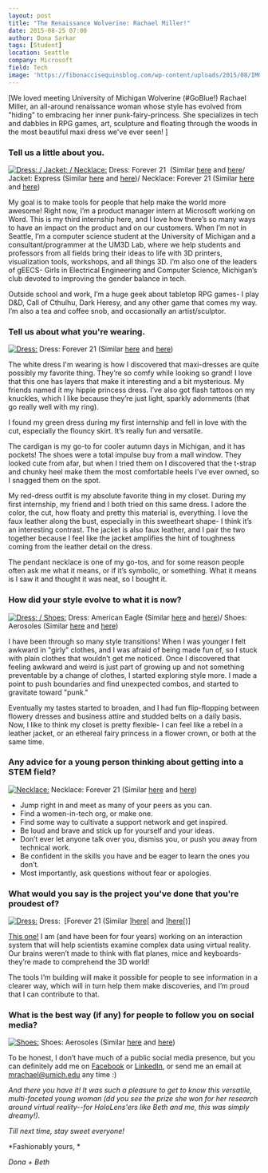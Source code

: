 ```yaml
---
layout: post
title: "The Renaissance Wolverine: Rachael Miller!"
date: 2015-08-25 07:00
author: Dona Sarkar
tags: [Student]
location: Seattle
company: Microsoft
field: Tech
image: 'https://fibonaccisequinsblog.com/wp-content/uploads/2015/08/IMG_2310.jpg'
---
```


[We loved meeting University of Michigan Wolverine (\#GoBlue!) Rachael Miller, an all-around renaissance woman whose style has evolved from "hiding" to embracing her inner punk-fairy-princess. She specializes in tech and dabbles in RPG games, art, sculpture and floating through the woods in the most beautiful maxi dress we've ever seen! ]

### Tell us a little about you.

[![Dress: / Jacket: / Necklace: ](https://fibonaccisequinsblog.com/wp-content/uploads/2015/08/IMG_2310-1024x683.jpg)](https://fibonaccisequinsblog.com/wp-content/uploads/2015/08/IMG_2310.jpg) Dress: Forever 21  (Similar [here](http://www.shopstyle.com/action/loadRetailerProductPage?id=474916723&pid=uid4889-31045667-16) and [here](http://www.shopstyle.com/action/loadRetailerProductPage?id=446790912&pid=uid4889-31045667-16)/ Jacket: Express (Similar [here](http://www.shopstyle.com/action/loadRetailerProductPage?id=427881227&pid=uid4889-31045667-16) and [here](http://www.shopstyle.com/action/loadRetailerProductPage?id=469579332&pid=uid4889-31045667-16))/ Necklace: Forever 21 (Similar [here](http://amzn.to/1MSMhp8) and [here](http://amzn.to/1V8Yvv0))

My goal is to make tools for people that help make the world more awesome! Right now, I’m a product manager intern at Microsoft working on Word. This is my third internship here, and I love how there’s so many ways to have an impact on the product and on our customers. When I’m not in Seattle, I’m a computer science student at the University of Michigan and a consultant/programmer at the UM3D Lab, where we help students and professors from all fields bring their ideas to life with 3D printers, visualization tools, workshops, and all things 3D. I’m also one of the leaders of gEECS- Girls in Electrical Engineering and Computer Science, Michigan’s club devoted to improving the gender balance in tech.

Outside school and work, I’m a huge geek about tabletop RPG games- I play D&D, Call of Cthulhu, Dark Heresy, and any other game that comes my way. I’m also a tea and coffee snob, and occasionally an artist/sculptor.

### Tell us about what you're wearing.

[![Dress: ](https://fibonaccisequinsblog.com/wp-content/uploads/2015/08/IMG_1981-683x1024.jpg)](https://fibonaccisequinsblog.com/wp-content/uploads/2015/08/IMG_1981.jpg) Dress: Forever 21 (Similar [here](http://amzn.to/1EhGmH2) and [here](http://amzn.to/1Kjj2d5))

The white dress I'm wearing is how I discovered that maxi-dresses are quite possibly my favorite thing. They’re so comfy while looking so grand! I love that this one has layers that make it interesting and a bit mysterious. My friends named it my hippie princess dress. I’ve also got flash tattoos on my knuckles, which I like because they’re just light, sparkly adornments (that go really well with my ring).

I found my green dress during my first internship and fell in love with the cut, especially the flouncy skirt. It’s really fun and versatile.

The cardigan is my go-to for cooler autumn days in Michigan, and it has pockets! The shoes were a total impulse buy from a mall window. They looked cute from afar, but when I tried them on I discovered that the t-strap and chunky heel make them the most comfortable heels I’ve ever owned, so I snagged them on the spot.

My red-dress outfit is my absolute favorite thing in my closet. During my first internship, my friend and I both tried on this same dress. I adore the color, the cut, how floaty and pretty this material is, everything. I love the faux leather along the bust, especially in this sweetheart shape- I think it’s an interesting contrast. The jacket is also faux leather, and I pair the two together because I feel like the jacket amplifies the hint of toughness coming from the leather detail on the dress.

The pendant necklace is one of my go-tos, and for some reason people often ask me what it means, or if it’s symbolic, or something. What it means is I saw it and thought it was neat, so I bought it.

### How did your style evolve to what it is now?

[![Dress: / Shoes: ](https://fibonaccisequinsblog.com/wp-content/uploads/2015/08/IMG_2198-683x1024.jpg)](https://fibonaccisequinsblog.com/wp-content/uploads/2015/08/IMG_2198.jpg) Dress: American Eagle (Similar [here](http://amzn.to/1UcunN0) and [here](http://amzn.to/1V90n6T))/ Shoes: Aerosoles (Similar [here](http://amzn.to/1UcuGXY) and [here](http://amzn.to/1V90Iq9))

I have been through so many style transitions! When I was younger I felt awkward in "girly" clothes, and I was afraid of being made fun of, so I stuck with plain clothes that wouldn’t get me noticed. Once I discovered that feeling awkward and weird is just part of growing up and not something preventable by a change of clothes, I started exploring style more. I made a point to push boundaries and find unexpected combos, and started to gravitate toward "punk."

Eventually my tastes started to broaden, and I had fun flip-flopping between flowery dresses and business attire and studded belts on a daily basis. Now, I like to think my closet is pretty flexible- I can feel like a rebel in a leather jacket, or an ethereal fairy princess in a flower crown, or both at the same time.

### Any advice for a young person thinking about getting into a STEM field?

[![Necklace:](https://fibonaccisequinsblog.com/wp-content/uploads/2015/08/IMG_2277-683x1024.jpg)](https://fibonaccisequinsblog.com/wp-content/uploads/2015/08/IMG_2277.jpg) Necklace: Forever 21 (Similar [here](http://amzn.to/1MSMhp8) and [here](http://amzn.to/1V8Yvv0))

- Jump right in and meet as many of your peers as you can.
- Find a women-in-tech org, or make one.
- Find some way to cultivate a support network and get inspired.
- Be loud and brave and stick up for yourself and your ideas.
- Don’t ever let anyone talk over you, dismiss you, or push you away from technical work.
- Be confident in the skills you have and be eager to learn the ones you don’t.
- Most importantly, ask questions without fear or apologies.

### What would you say is the project you've done that you're proudest of?

[![Dress: ](https://fibonaccisequinsblog.com/wp-content/uploads/2015/08/IMG_2012-683x1024.jpg)](https://fibonaccisequinsblog.com/wp-content/uploads/2015/08/IMG_2012.jpg) Dress:  [Forever 21 (Similar ][here](http://amzn.to/1EhGmH2)[ and ][here](http://amzn.to/1Kjj2d5)[)]

[This one!](http://www.eecs.umich.edu/eecs/about/articles/2013/MICWIC_poster_award.html) I am (and have been for four years) working on an interaction system that will help scientists examine complex data using virtual reality. Our brains weren’t made to think with flat planes, mice and keyboards- they’re made to comprehend the 3D world!

The tools I’m building will make it possible for people to see information in a clearer way, which will in turn help them make discoveries, and I’m proud that I can contribute to that.

### What is the best way (if any) for people to follow you on social media?

[![Shoes: ](https://fibonaccisequinsblog.com/wp-content/uploads/2015/08/IMG_2216-1024x683.jpg)](https://fibonaccisequinsblog.com/wp-content/uploads/2015/08/IMG_2216.jpg) Shoes: Aerosoles (Similar [here](http://amzn.to/1UcuGXY) and [here](http://amzn.to/1V90Iq9))

To be honest, I don’t have much of a public social media presence, but you can definitely add me on [Facebook](http://facebook.com/rachael.miller.1420) or [LinkedIn](https://www.linkedin.com/pub/rachael-miller/59/18a/315), or send me an email at <mrachael@umich.edu> any time :)

*And there you have it! It was such a pleasure to get to know this versatile, multi-faceted young woman (dd you see the prize she won for her research around virtual reality--for HoloLens'ers like Beth and me, this was simply dreamy!).*

*Till next time, stay sweet everyone!*

*Fashionably yours, *

*Dona + Beth*
